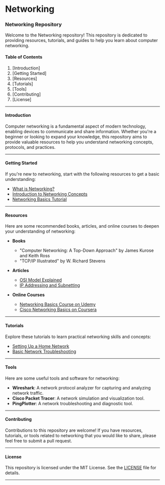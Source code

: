 # Networking

### Networking Repository

Welcome to the Networking repository! This repository is dedicated to providing resources, tutorials, and guides to help you learn about computer networking.

#### Table of Contents

1. [Introduction]
2. [Getting Started]
3. [Resources]
4. [Tutorials]
5. [Tools]
6. [Contributing]
7. [License]

---

#### Introduction

Computer networking is a fundamental aspect of modern technology, enabling devices to communicate and share information. Whether you're a beginner or looking to expand your knowledge, this repository aims to provide valuable resources to help you understand networking concepts, protocols, and practices.

---

#### Getting Started

If you're new to networking, start with the following resources to get a basic understanding:

- [What is Networking?](https://www.ibm.com/topics/networking/)
- [Introduction to Networking Concepts](https://www.geeksforgeeks.org/basics-computer-networking/)
- [Networking Basics Tutorial](https://www.geeksforgeeks.org/computer-network-tutorials/)

---

#### Resources

Here are some recommended books, articles, and online courses to deepen your understanding of networking:

- **Books**
  - "Computer Networking: A Top-Down Approach" by James Kurose and Keith Ross
  - "TCP/IP Illustrated" by W. Richard Stevens
  
- **Articles**
  - [OSI Model Explained](https://www.geeksforgeeks.org/osi-model/)
  - [IP Addressing and Subnetting](https://www.networkworld.com/article/3236064/ip-addressing-and-subnetting-tutorial.html)
  
- **Online Courses**
  - [Networking Basics Course on Udemy](https://www.udemy.com/course/networking-basics-course/)
  - [Cisco Networking Basics on Coursera](https://www.coursera.org/learn/networking-basics)

---

#### Tutorials

Explore these tutorials to learn practical networking skills and concepts:

- [Setting Up a Home Network](https://www.wikihow.com/Set-Up-a-Home-Network)
- [Basic Network Troubleshooting](https://www.digitalocean.com/community/tutorials/how-to-troubleshoot-common-network-problems)

---

#### Tools

Here are some useful tools and software for networking:

- **Wireshark**: A network protocol analyzer for capturing and analyzing network traffic.
- **Cisco Packet Tracer**: A network simulation and visualization tool.
- **PingPlotter**: A network troubleshooting and diagnostic tool.

---

#### Contributing

Contributions to this repository are welcome! If you have resources, tutorials, or tools related to networking that you would like to share, please feel free to submit a pull request.

---

#### License

This repository is licensed under the MIT License. See the [LICENSE](LICENSE) file for details.

---

